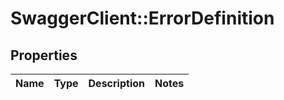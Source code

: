 # SwaggerClient::ErrorDefinition

## Properties
Name | Type | Description | Notes
------------ | ------------- | ------------- | -------------


